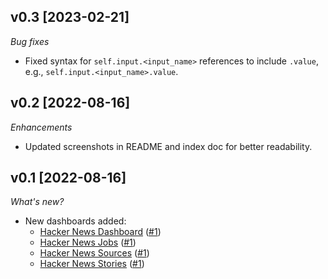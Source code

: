## v0.3 [2023-02-21]

_Bug fixes_

- Fixed syntax for `self.input.<input_name>` references to include `.value`, e.g., `self.input.<input_name>.value`.

## v0.2 [2022-08-16]

_Enhancements_

- Updated screenshots in README and index doc for better readability.

## v0.1 [2022-08-16]

_What's new?_

- New dashboards added:
  - [Hacker News Dashboard](https://hub.steampipe.io/mods/turbot/hackernews_insights/dashboards/dashboard.hackernews_dashboard) ([#1](https://github.com/turbot/steampipe-mod-hackernews-insights/pull/1))
  - [Hacker News Jobs](https://hub.steampipe.io/mods/turbot/hackernews_insights/dashboards/dashboard.hackernews_jobs) ([#1](https://github.com/turbot/steampipe-mod-hackernews-insights/pull/1))
  - [Hacker News Sources](https://hub.steampipe.io/mods/turbot/hackernews_insights/dashboards/dashboard.hackernews_sources) ([#1](https://github.com/turbot/steampipe-mod-hackernews-insights/pull/1))
  - [Hacker News Stories](https://hub.steampipe.io/mods/turbot/hackernews_insights/dashboards/dashboard.hackernews_stories) ([#1](https://github.com/turbot/steampipe-mod-hackernews-insights/pull/1))
